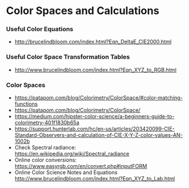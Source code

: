 # Color Spaces and Calculations
### Useful Color Equations
- http://brucelindbloom.com/index.html?Eqn_DeltaE_CIE2000.html
### Useful Color Space Transformation Tables
- http://www.brucelindbloom.com/index.html?Eqn_XYZ_to_RGB.html
### Color Spaces
- https://patapom.com/blog/Colorimetry/ColorSpace/#color-matching-functions
- https://patapom.com/blog/Colorimetry/ColorSpace/
- https://medium.com/hipster-color-science/a-beginners-guide-to-colorimetry-401f1830b65a
- https://support.hunterlab.com/hc/en-us/articles/203420099-CIE-Standard-Observers-and-calculation-of-CIE-X-Y-Z-color-values-AN-1002b
- Check Spectral radiance: https://en.wikipedia.org/wiki/Spectral_radiance
- Online color conversions: https://www.easyrgb.com/en/convert.php#inputFORM
- Online Color Science Notes and Equations http://www.brucelindbloom.com/index.html?Eqn_XYZ_to_Lab.html

